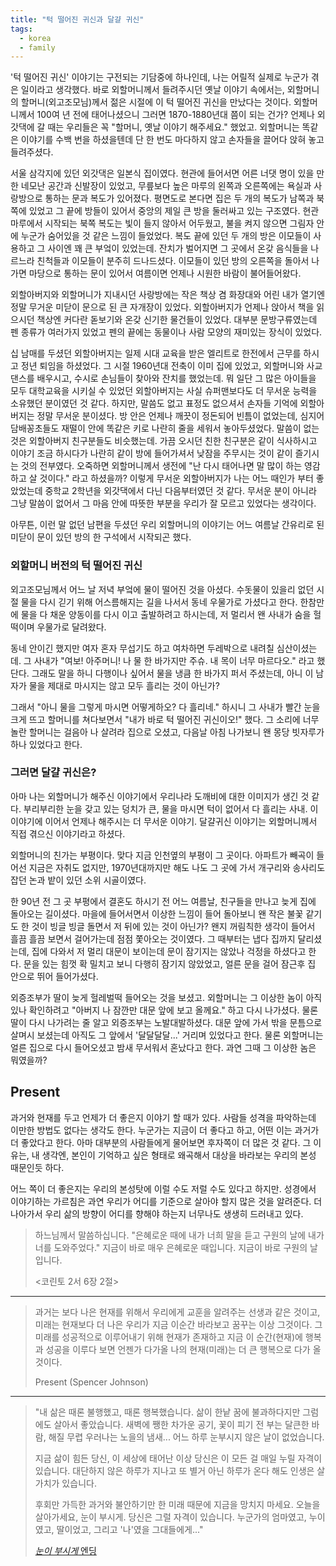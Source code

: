 ```yaml
---
title: "턱 떨어진 귀신과 달걀 귀신"
tags:
  - korea
  - family
---
```


'턱 떨어진 귀신' 이야기는 구전되는 기담중에 하나인데, 나는 어릴적 실제로 누군가 겪은 일이라고
생각했다. 바로 외할머니께서 들려주시던 옛날 이야기 속에서는,
외할머니의 할머니(외고조모님)께서 젊은 시절에 이 턱 떨어진 귀신을 만났다는 것이다.
외할머니께서 100여 년 전에 태어나셨으니 그러면 1870-1880년대 쯤이 되는 건가?
언제나 외갓댁에 갈 때는 우리들은 꼭 "할머니, 옛날 이야기 해주세요." 했었고.
외할머니는 똑같은 이야기를 수백 번을 하셨을텐데 단 한 번도 마다하지 않고 손자들을 끌어다 앉혀 놓고
들려주셨다.

서울 삼각지에 있던 외갓댁은 일본식 집이였다. 현관에 들어서면 어른 너댓 명이 있을 만한 네모난 공간과
신발장이 있었고, 무릎보다 높은 마루의 왼쪽과 오른쪽에는 욕실과
사랑방으로 통하는 문과 복도가 있어졌다.
평면도로 본다면 집은 두 개의 복도가 남쪽과 북쪽에 있었고 그 끝에 방들이 있어서
중앙의 제일 큰 방을 둘러싸고 있는 구조였다.
현관 마루에서 시작되는 북쪽 복도는 빛이 들지 않아서 어두웠고,
불을 켜지 않으면 그림자 안에 누군가 숨어있을 것 같은 느낌이 들었었다.
복도 끝에 있던 두 개의 방은 이모들이 사용하고 그 사이엔 꽤 큰 부엌이 있었는데. 잔치가 벌어지면
그 곳에서 온갖 음식들을 나르느라 친척들과 이모들이 분주히 드나드셨다.
이모들이 있던 방의 오른쪽을 돌아서 나가면 마당으로 통하는 문이 있어서 여름이면 언제나 시원한 바람이
불어들어왔다.

외할아버지와 외할머니가 지내시던 사랑방에는 작은 책상 겸 화장대와 어린 내가 열기엔 정말 무거운
미닫이 문으로 된 큰 자개장이 있었다. 외할아버지가 언제나 앉아서 책을 읽으시던 책상엔
커다란 돋보기와 온갖 신기한 물건들이 있었다. 대부분 문방구류였는데 펜 종류가 여러가지 있었고
펜의 끝에는 동물이나 사람 모양의 재미있는 장식이 있었다.

십 남매를 두셨던 외할아버지는 일제 시대 교육을 받은 엘리트로 한전에서 근무를 하시고 정년 퇴임을
하셨었다. 그 시절 1960년대 전축이 이미 집에 있었고, 외할머니와 사교댄스를 배우시고,
수시로 손님들이 찾아와 잔치를 했었는데. 뭐 일단 그 많은 아이들을 모두 대학교육을 시키실 수 있었던
외할아버지는 사실 슈퍼맨보다도 더 무서운 능력을 소유했던 분이였던 것 같다.
하지만, 말씀도 없고 표정도 없으셔서 손자들 기억에 외할아버지는 정말 무서운 분이셨다.
방 안은 언제나 깨끗이 정돈되어 빈틈이 없었는데, 심지어 담배꽁초들도 재떨이 안에 똑같은 키로
나란히 줄을 세워서 놓아두셨었다. 말씀이 없는 것은 외할아버지 친구분들도 비슷했는데. 가끔 오시던
친한 친구분은 같이 식사하시고 이야기 조금 하시다가 나란히 같이 방에 들어가셔서 낮잠을 주무시는
것이 같이 즐기시는 것의 전부였다. 오죽하면 외할머니께서 생전에 "난 다시 태어나면 말 많이 하는
영감하고 살 것이다." 라고 하셨을까? 이렇게 무서운 외할아버지가 나는 어느 때인가 부터 좋았었는데
중학교 2학년을 외갓댁에서 다닌 다음부터였던 것 같다. 무서운 분이 아니라
그냥 말씀이 없어서 그 마음 안에 따뜻한 부분을 우리가 잘 모르고 있었다는 생각이다.

아무튼, 이런 말 없던 남편을 두셨던 우리 외할머니의 이야기는
어느 여름날 간유리로 된 미닫이 문이 있던 방의 한 구석에서 시작되곤 했다.

### 외할머니 버전의 턱 떨어진 귀신

외고조모님께서 어느 날 저녁 부엌에 물이 떨어진 것을 아셨다. 수돗물이 있을리 없던 시절
물을 다시 긷기 위해 어스름해지는 길을 나서서 동네 우물가로 가셨다고 한다. 한참만에 물을 다 채운
양동이를 다시 이고 출발하려고 하시는데, 저 멀리서 왠 사내가 숨을 헐떡이며 우물가로 달려왔다.

동네 안이긴 했지만 여자 혼자 무섭기도 하고 여차하면 두레박으로 내려칠 심산이셨는데. 그 사내가
"여보! 아주머니! 나 물 한 바가지만 주슈. 내 목이 너무 마르다오." 라고 했단다.
그래도 말을 하니 다행이나 싶어서 물을 냉큼 한 바가지 퍼서 주셨는데, 아니 이 남자가 물을 제대로
마시지는 않고 모두 흘리는 것이 아닌가?

그래서 "아니 물을 그렇게 마시면 어떻게하오? 다 흘리네."
하시니 그 사내가 빨간 눈을 크게 뜨고 할머니를 쳐다보면서 "내가 바로 턱 떨어진 귀신이오!" 했다.
그 소리에 너무 놀란 할머니는 걸음아 나 살려라 집으로 오셨고,
다음날 아침 나가보니 왠 몽당 빗자루가 하나 있었다고 한다.

### 그러면 달걀 귀신은?

아마 나는 외할머니가 해주신 이야기에서 우리나라 도깨비에 대한 이미지가 생긴 것 같다. 부리부리한
눈을 갖고 있는 덩치가 큰, 물을 마시면 턱이 없어서 다 흘리는 사내. 이 이야기에 이어서 언제나
해주시는 더 무서운 이야기. 달걀귀신 이야기는 외할머니께서 직접 겪으신 이야기라고 하셨다.

외할머니의 친가는 부평이다. 맞다 지금 인천옆의 부평이 그 곳이다. 아파트가 빼곡이 들어선
지금은 자취도 없지만, 1970년대까지만 해도 나도 그 곳에 가서 개구리와 송사리도 잡던 논과 밭이
있던 소위 시골이였다.

한 90년 전 그 곳 부평에서 결혼도 하시기 전 어느 여름날, 친구들을 만나고 늦게
집에 돌아오는 길이셨다. 마을에 들어서면서 이상한 느낌이 들어 돌아보니 왠 작은 불꽃 같기도 한
것이 빙글 빙글 돌면서 저 뒤에 있는 것이 아닌가? 왠지 꺼림칙한 생각이 들어서 흘끔 흘끔 보면서
걸어가는데 점점 쫓아오는 것이였다. 그 때부터는 냅다 집까지 달리셨는데, 집에 다와서 저 멀리
대문이 보이는데 문이 잠기지는 않았나 걱정을 하셨다고 한다. 문을 있는 힘껏 확 밀치고 보니
다행히 잠기지 않았었고, 얼른 문을 걸어 잠근후 집 안으로 뛰어 들어가셨다.

외증조부가 딸이 늦게
헐레벌떡 들어오는 것을 보셨고. 외할머니는 그 이상한 놈이 아직 있나 확인하려고 "아버지
나 잠깐만 대문 앞에 보고 올께요." 하고 다시 나가셨다. 물론 딸이 다시 나가려는 줄 알고 외증조부는
노발대발하셨다. 대문 앞에 가서 밖을 문틈으로 살며시 보셨는데 아직도 그 앞에서 '달달달달...'
거리며 있었다고 한다. 물론 외할머니는 얼른 집으로 다시 들어오셨고 밤새 무서워서 혼났다고 한다.
과연 그때 그 이상한 놈은 뭐였을까?






## Present

과거와 현재를 두고 언제가 더 좋은지 이야기 할 때가 있다. 사람들 성격을 파악하는데 이만한 방법도
없다는 생각도 한다. 누군가는 지금이 더 좋다고 하고, 어떤 이는 과거가 더 좋았다고 한다. 아마
대부분의 사람들에게 물어보면 후자쪽이 더 많은 것 같다. 그 이유는, 내 생각엔, 본인이 기억하고 싶은
형태로 왜곡해서 대상을 바라보는 우리의 본성 때문인듯 하다.

어느 쪽이 더 좋은지는 우리의 본성탓에 이럴 수도 저럴 수도 있다고 하지만. 성경에서 이야기하는
가르침은 과연 우리가 어디를 기준으로 살아야 할지 많은 것을 알려준다. 더 나아가서 우리 삶의 방향이
어디를 향해야 하는지 너무나도 생생히 드러내고 있다.

> 하느님께서 말씀하십니다. "은혜로운 때에 내가 너희 말을 듣고
구원의 날에 내가 너를 도와주었다." 지금이 바로 매우 은혜로운 때입니다. 지금이 바로
구원의 날입니다.
> 
> \<코린토 2서 6장 2절\>

---

> 과거는 보다 나은 현재를 위해서 우리에게 교훈을 알려주는 선생과 같은 것이고,
> 미래는 현재보다 더 나은 우리가 지금 이순간 바라보고 꿈꾸는 이상 그것이다.
> 그 미래를 성공적으로 이루어내기 위해 현재가 존재하고 지금 이 순간(현재)에 행복과 성공을 이루다 보면
> 언젠가 다가올 나의 현재(미래)는 더 큰 행복으로 다가 올 것이다.
>
> Present (Spencer Johnson)

---

> "내 삶은 때론 불행했고, 때론 행복했습니다.
> 삶이 한낱 꿈에 불과하다지만 그럼에도 살아서 좋았습니다.
> 새벽에 쨍한 차가운 공기, 꽃이 피기 전 부는 달큰한 바람, 해질 무렵 우러나는 노을의 냄새...
> 어느 하루 눈부시지 않은 날이 없었습니다.
>
> 지금 삶이 힘든 당신, 이 세상에 태어난 이상 당신은 이 모든 걸 매일 누릴 자격이 있습니다.
> 대단하지 않은 하루가 지나고 또 별거 아닌 하루가 온다 해도 인생은 살 가치가 있습니다.
>
> 후회만 가득한 과거와 불안하기만 한 미래 때문에 지금을 망치지 마세요.
> 오늘을 살아가세요, 눈이 부시게.
> 당신은 그럴 자격이 있습니다.
> 누군가의 엄마였고, 누이였고, 딸이었고,
> 그리고 '나'였을 그대들에게..."
>
> [*눈이 부시게* 엔딩](http://tv.jtbc.joins.com/dazzling "눈이 부시게 엔딩")

